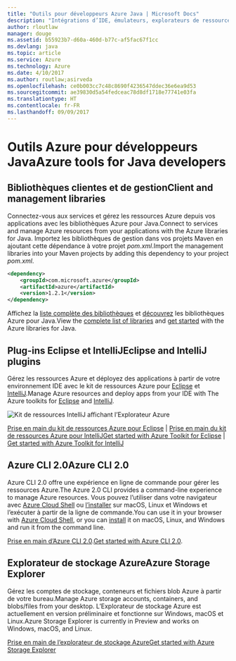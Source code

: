 ```yaml
---
title: "Outils pour développeurs Azure Java | Microsoft Docs"
description: "Intégrations d’IDE, émulateurs, explorateurs de ressources et interfaces de ligne de commande pour développeurs Azure Java."
author: rloutlaw
manager: douge
ms.assetid: b55923b7-d60a-460d-b77c-af5fac67f1cc
ms.devlang: java
ms.topic: article
ms.service: Azure
ms.technology: Azure
ms.date: 4/10/2017
ms.author: routlaw;asirveda
ms.openlocfilehash: ce0b003cc7c48c8690f4236547ddec36e6ea9d53
ms.sourcegitcommit: ae39830d5a54fedceac78d8df1718e77741e03fa
ms.translationtype: HT
ms.contentlocale: fr-FR
ms.lasthandoff: 09/09/2017
---
```

# <a name="azure-tools-for-java-developers"></a><span data-ttu-id="82b10-103">Outils Azure pour développeurs Java</span><span class="sxs-lookup"><span data-stu-id="82b10-103">Azure tools for Java developers</span></span>

## <a name="client-and-management-libraries"></a><span data-ttu-id="82b10-104">Bibliothèques clientes et de gestion</span><span class="sxs-lookup"><span data-stu-id="82b10-104">Client and management libraries</span></span>

<span data-ttu-id="82b10-105">Connectez-vous aux services et gérez les ressources Azure depuis vos applications avec les bibliothèques Azure pour Java.</span><span class="sxs-lookup"><span data-stu-id="82b10-105">Connect to services and manage Azure resources from your applications with the Azure libraries for Java.</span></span> <span data-ttu-id="82b10-106">Importez les bibliothèques de gestion dans vos projets Maven en ajoutant cette dépendance à votre projet *pom.xml*.</span><span class="sxs-lookup"><span data-stu-id="82b10-106">Import the management libraries into your Maven projects by adding this dependency to your project *pom.xml*.</span></span>

```XML
<dependency>
    <groupId>com.microsoft.azure</groupId>
    <artifactId>azure</artifactId>
    <version>1.2.1</version>
</dependency>
```

<span data-ttu-id="82b10-107">Affichez la [liste complète des bibliothèques](java-sdk-azure-install.md) et [découvrez](java-sdk-azure-get-started.md) les bibliothèques Azure pour Java.</span><span class="sxs-lookup"><span data-stu-id="82b10-107">View the [complete list of libraries](java-sdk-azure-install.md) and [get started](java-sdk-azure-get-started.md) with the Azure libraries for Java.</span></span>

## <a name="eclipse-and-intellij-plugins"></a><span data-ttu-id="82b10-108">Plug-ins Eclipse et IntelliJ</span><span class="sxs-lookup"><span data-stu-id="82b10-108">Eclipse and IntelliJ plugins</span></span>

<span data-ttu-id="82b10-109">Gérez les ressources Azure et déployez des applications à partir de votre environnement IDE avec le kit de ressources Azure pour [Eclipse](eclipse/azure-toolkit-for-eclipse.md) et [IntelliJ](intellij/azure-toolkit-for-intellij.md).</span><span class="sxs-lookup"><span data-stu-id="82b10-109">Manage Azure resources and deploy apps from your IDE with The Azure toolkits for [Eclipse](eclipse/azure-toolkit-for-eclipse.md) and [IntelliJ](intellij/azure-toolkit-for-intellij.md).</span></span>   

![Kit de ressources IntelliJ affichant l’Explorateur Azure](media/intelliJ-azure-explorer.png)

<span data-ttu-id="82b10-111">[Prise en main du kit de ressources Azure pour Eclipse](https://docs.microsoft.com/azure/app-service-web/app-service-web-eclipse-create-hello-world-web-app) | [Prise en main du kit de ressources Azure pour IntelliJ](https://docs.microsoft.com/azure/app-service-web/app-service-web-intellij-create-hello-world-web-app)</span><span class="sxs-lookup"><span data-stu-id="82b10-111">[Get started with Azure Toolkit for Eclipse](https://docs.microsoft.com/azure/app-service-web/app-service-web-eclipse-create-hello-world-web-app) | [Get started with Azure Toolkit for IntelliJ](https://docs.microsoft.com/azure/app-service-web/app-service-web-intellij-create-hello-world-web-app)</span></span> 

## <a name="azure-cli-20"></a><span data-ttu-id="82b10-112">Azure CLI 2.0</span><span class="sxs-lookup"><span data-stu-id="82b10-112">Azure CLI 2.0</span></span>

<span data-ttu-id="82b10-113">Azure CLI 2.0 offre une expérience en ligne de commande pour gérer les ressources Azure.</span><span class="sxs-lookup"><span data-stu-id="82b10-113">The Azure 2.0 CLI provides a command-line experience to manage Azure resources.</span></span> <span data-ttu-id="82b10-114">Vous pouvez l’utiliser dans votre navigateur avec [Azure Cloud Shell](https://docs.microsoft.com/azure/cloud-shell/overview) ou [l’installer](https://docs.microsoft.com/cli/azure/install-azure-cli) sur macOS, Linux et Windows et l’exécuter à partir de la ligne de commande.</span><span class="sxs-lookup"><span data-stu-id="82b10-114">You can use it in your browser with [Azure Cloud Shell](https://docs.microsoft.com/azure/cloud-shell/overview), or you can [install](https://docs.microsoft.com/cli/azure/install-azure-cli) it on macOS, Linux, and Windows and run it from the command line.</span></span>

<span data-ttu-id="82b10-115">[Prise en main d’Azure CLI 2.0](https://docs.microsoft.com/cli/azure/get-started-with-azure-cli).</span><span class="sxs-lookup"><span data-stu-id="82b10-115">[Get started with Azure CLI 2.0](https://docs.microsoft.com/cli/azure/get-started-with-azure-cli).</span></span>

## <a name="azure-storage-explorer"></a><span data-ttu-id="82b10-116">Explorateur de stockage Azure</span><span class="sxs-lookup"><span data-stu-id="82b10-116">Azure Storage Explorer</span></span> 

<span data-ttu-id="82b10-117">Gérez les comptes de stockage, conteneurs et fichiers blob Azure à partir de votre bureau.</span><span class="sxs-lookup"><span data-stu-id="82b10-117">Manage Azure storage accounts, containers, and blobs/files from your desktop.</span></span> <span data-ttu-id="82b10-118">L’Explorateur de stockage Azure est actuellement en version préliminaire et fonctionne sur Windows, macOS et Linux.</span><span class="sxs-lookup"><span data-stu-id="82b10-118">Azure Storage Explorer is currently in Preview and works on Windows, macOS, and Linux.</span></span>

[<span data-ttu-id="82b10-119">Prise en main de l’explorateur de stockage Azure</span><span class="sxs-lookup"><span data-stu-id="82b10-119">Get started with Azure Storage Explorer</span></span>](https://docs.microsoft.com/azure/vs-azure-tools-storage-manage-with-storage-explorer)